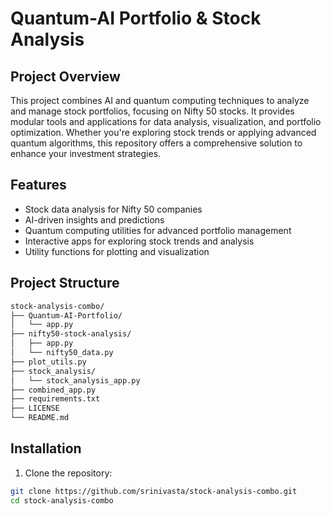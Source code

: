 # Quantum-AI Portfolio & Stock Analysis

## Project Overview

This project combines AI and quantum computing techniques to analyze and manage stock portfolios, focusing on Nifty 50 stocks. It provides modular tools and applications for data analysis, visualization, and portfolio optimization. Whether you're exploring stock trends or applying advanced quantum algorithms, this repository offers a comprehensive solution to enhance your investment strategies.

## Features

- Stock data analysis for Nifty 50 companies
- AI-driven insights and predictions
- Quantum computing utilities for advanced portfolio management
- Interactive apps for exploring stock trends and analysis
- Utility functions for plotting and visualization

## Project Structure

```bash
stock-analysis-combo/
├── Quantum-AI-Portfolio/
│   └── app.py
├── nifty50-stock-analysis/
│   ├── app.py
│   └── nifty50_data.py
├── plot_utils.py
├── stock_analysis/
│   └── stock_analysis_app.py
├── combined_app.py
├── requirements.txt
├── LICENSE
└── README.md
```

## Installation

1. Clone the repository:

```bash
git clone https://github.com/srinivasta/stock-analysis-combo.git
cd stock-analysis-combo
```
